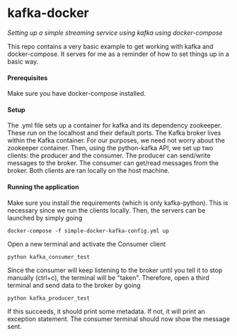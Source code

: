 # kafka-docker
*Setting up a simple streaming service using kafka using docker-compose*

This repo contains a very basic example to get working with kafka and docker-compose. It serves for me as a reminder
of how to set things up in a basic way.

#### Prerequisites
Make sure you have docker-compose installed.

#### Setup
The .yml file sets up a container for kafka and its dependency zookeeper. These run on the localhost and their default 
ports. The Kafka broker lives within the Kafka container. For our purposes, we need not worry about the zookeeper 
container. Then, using the python-kafka API, we set up two clients: the producer and the consumer. The producer can send/write
messages to the broker. The consumer can get/read messages from the broker. Both clients are ran locally on the host
machine.

#### Running the application
Make sure you install the requirements (which is only kafka-python). This is necessary since we run the clients locally.
Then, the servers can be launched by simply going
```
docker-compose -f simple-docker-kafka-config.yml up
```
Open a new terminal and activate the Consumer client
```
python kafka_consumer_test
```
Since the consumer will keep listening to the broker until you tell it to stop manually (ctrl+c), the terminal will be
"taken". Therefore, open a third terminal and send data to the broker by going
```
python kafka_producer_test
```
If this succeeds, it should print some metadata. If not, it will print an exception statement. The consumer terminal 
should now show the message sent.
